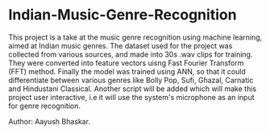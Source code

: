 # Indian-Music-Genre-Recognition
This project is a take at the music genre recognition using machine learning, aimed at Indian music genres. The dataset used for the project
was collected from various sources, and made into 30s .wav clips for training. They were converted into feature vectors uisng Fast Fourier
Transform (FFT) method. Finally the model was trained using ANN, so that it could differentiate between various genres like Bolly Pop, Sufi,
 Ghazal, Carnatic and Hindustani Classical. Another script will be added which will make this project user interactive, i.e it will use the 
 system's microphone as an input for genre recognition.
 
 Author: Aayush Bhaskar.
